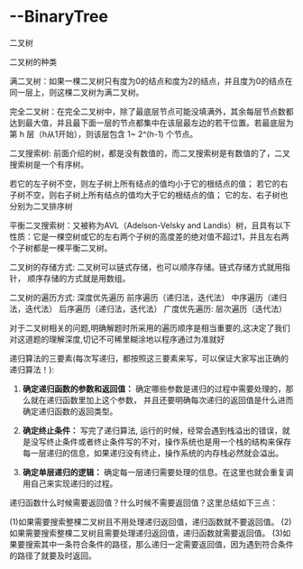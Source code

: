 # --BinaryTree
二叉树

二叉树的种类

满二叉树：如果一棵二叉树只有度为0的结点和度为2的结点，并且度为0的结点在同一层上，则这棵二叉树为满二叉树。

完全二叉树：在完全二叉树中，除了最底层节点可能没填满外，其余每层节点数都达到最大值，并且最下面一层的节点都集中在该层最左边的若干位置。若最底层为第 h 层（h从1开始），则该层包含 1~ 2^(h-1) 个节点。

二叉搜索树:
前面介绍的树，都是没有数值的，而二叉搜索树是有数值的了，二叉搜索树是一个有序树。

若它的左子树不空，则左子树上所有结点的值均小于它的根结点的值；
若它的右子树不空，则右子树上所有结点的值均大于它的根结点的值；
它的左、右子树也分别为二叉排序树

平衡二叉搜索树：又被称为AVL（Adelson-Velsky and Landis）树，且具有以下性质：它是一棵空树或它的左右两个子树的高度差的绝对值不超过1，并且左右两个子树都是一棵平衡二叉树。

二叉树的存储方式:
二叉树可以链式存储，也可以顺序存储。链式存储方式就用指针， 顺序存储的方式就是用数组。

二叉树的遍历方式:
深度优先遍历
前序遍历（递归法，迭代法）
中序遍历（递归法，迭代法）
后序遍历（递归法，迭代法）
广度优先遍历:
层次遍历（迭代法）

对于二叉树相关的问题,明确解题时所采用的遍历顺序是相当重要的,这决定了我们对这道题的理解深度,切记不可稀里糊涂地以程序通过为准就好

递归算法的三要素(每次写递归，都按照这三要素来写，可以保证大家写出正确的递归算法！):
1. **确定递归函数的参数和返回值：** 确定哪些参数是递归的过程中需要处理的，那么就在递归函数里加上这个参数， 并且还要明确每次递归的返回值是什么进而确定递归函数的返回类型。

2. **确定终止条件：** 写完了递归算法, 运行的时候，经常会遇到栈溢出的错误，就是没写终止条件或者终止条件写的不对，操作系统也是用一个栈的结构来保存每一层递归的信息，如果递归没有终止，操作系统的内存栈必然就会溢出。

3. **确定单层递归的逻辑：** 确定每一层递归需要处理的信息。在这里也就会重复调用自己来实现递归的过程。

递归函数什么时候需要返回值？什么时候不需要返回值？这里总结如下三点：

(1)如果需要搜索整棵二叉树且不用处理递归返回值，递归函数就不要返回值。
(2)如果需要搜索整棵二叉树且需要处理递归返回值，递归函数就需要返回值。 
(3)如果要搜索其中一条符合条件的路径，那么递归一定需要返回值，因为遇到符合条件的路径了就要及时返回。


